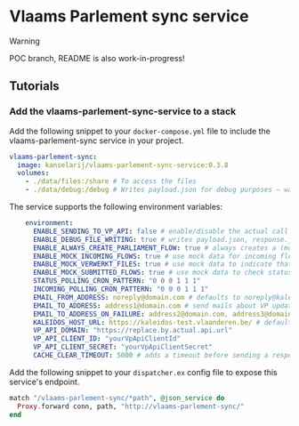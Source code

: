 # Vlaams Parlement sync service

> [!WARNING]  
> POC branch, README is also work-in-progress!


## Tutorials
### Add the vlaams-parlement-sync-service to a stack
Add the following snippet to your `docker-compose.yml` file to include the vlaams-parlement-sync service in your project.

```yml
vlaams-parlement-sync:
  image: kanselarij/vlaams-parlement-sync-service:0.3.8
  volumes:
    - ./data/files:/share # To access the files
    - ./data/debug:/debug # Writes payload.json for debug purposes — warning! it's a big file! your editor may struggle to open it
```

The service supports the following environment variables:

```yml
    environment:
      ENABLE_SENDING_TO_VP_API: false # enable/disable the actual call to the VP-API
      ENABLE_DEBUG_FILE_WRITING: true # writes payload.json, response.json, and pieces.json to /debug
      ENABLE_ALWAYS_CREATE_PARLIAMENT_FLOW: true # always creates a (mock) parliament-flow, even when ENABLE_SENDING_TO_VP_API is false
      ENABLE_MOCK_INCOMING_FLOWS: true # use mock data for incoming flows, creating new subcases
      ENABLE_MOCK_VERWERKT_FILES: true # use mock data to indicate that we've processed a submitted file
      ENABLE_MOCK_SUBMITTED_FLOWS: true # use mock data to check status of submitted flows
      STATUS_POLLING_CRON_PATTERN: "0 0 0 1 1 1"
      INCOMING_POLLING_CRON_PATTERN: "0 0 0 1 1 1"
      EMAIL_FROM_ADDRESS: noreply@domain.com # defaults to noreply@kaleidos.vlaanderen.be
      EMAIL_TO_ADDRESS: address1@domain.com # send mails about VP updates, comma separated list
      EMAIL_TO_ADDRESS_ON_FAILURE: address2@domain.com, address3@domain.com # send mails on failure, comma separated list
      KALEIDOS_HOST_URL: https://kaleidos-test.vlaanderen.be/ # defaults to https://kaleidos.vlaanderen.be/
      VP_API_DOMAIN: "https://replace.by.actual.api.url"
      VP_API_CLIENT_ID: "yourVpApiClientId"
      VP_API_CLIENT_SECRET: "yourVpApiClientSecret"
      CACHE_CLEAR_TIMEOUT: 5000 # adds a timeout before sending a response, to give the cache time to clear.
```

Add the following snippet to your `dispatcher.ex` config file to expose this service's endpoint.

``` elixir
match "/vlaams-parlement-sync/*path", @json_service do
  Proxy.forward conn, path, "http://vlaams-parlement-sync/"
end
```
